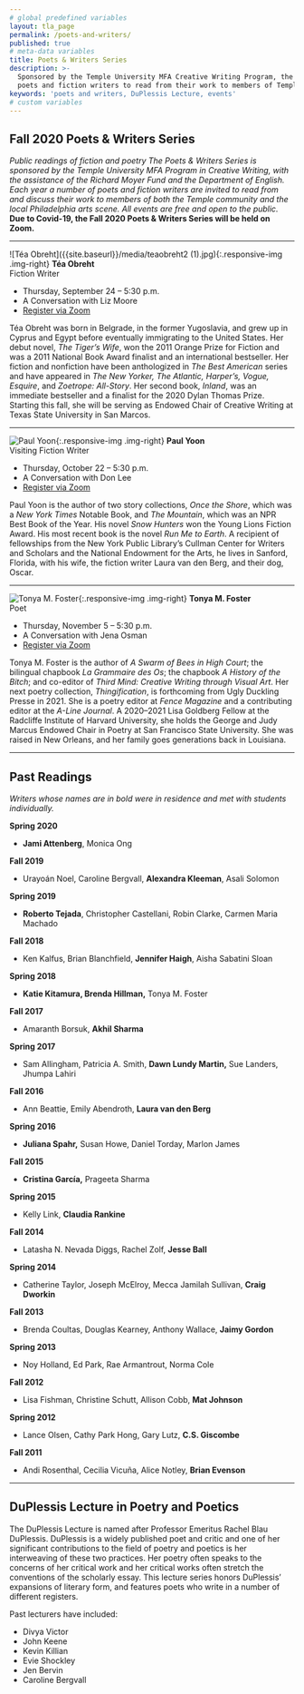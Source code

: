 ```yaml
---
# global predefined variables
layout: tla_page
permalink: /poets-and-writers/
published: true
# meta-data variables
title: Poets & Writers Series
description: >-
  Sponsored by the Temple University MFA Creative Writing Program, the Poets and Writers Series invites
  poets and fiction writers to read from their work to members of Temple community and Philadelphia arts scene.
keywords: 'poets and writers, DuPlessis Lecture, events'
# custom variables
---
```

## Fall 2020 Poets & Writers Series
_Public readings of fiction and poetry_
_The Poets & Writers Series is sponsored by the Temple University MFA Program in Creative Writing, with the assistance of the Richard Moyer Fund and the Department of English. Each year a number of poets and fiction writers are invited to read from and discuss their work to members of both the Temple community and the local Philadelphia arts scene. All events are free and open to the public._ **Due to Covid-19, the Fall 2020 Poets & Writers Series will be held on Zoom.**

___

![Téa Obreht]({{site.baseurl}}/media/teaobreht2 (1).jpg){:.responsive-img .img-right}
**Téa Obreht**<br/>
Fiction Writer<br/>

- Thursday, September 24 – 5:30 p.m.<br/>
- A Conversation with Liz Moore<br/>
- [Register via Zoom](https://temple.zoom.us/webinar/register/WN_g3AmifDHT42YRCDX1tsiVQ)<br>

Téa Obreht was born in Belgrade, in the former Yugoslavia, and grew up in Cyprus and Egypt before eventually immigrating to the United States. Her debut novel, _The Tiger’s Wife_, won the 2011 Orange Prize for Fiction and was a 2011 National Book Award finalist and an international bestseller. Her fiction and nonfiction have been anthologized in _The Best American_ series and have appeared in _The New Yorker, The Atlantic, Harper’s, Vogue, Esquire_, and _Zoetrope: All-Story_. Her second book, _Inland_, was an immediate bestseller and a finalist for the 2020 Dylan Thomas Prize. Starting this fall, she will be serving as Endowed Chair of Creative Writing at Texas State University in San Marcos.   

___

![Paul Yoon]({{site.baseurl}}/media/paulyoon.jpg){:.responsive-img .img-right}
**Paul Yoon**<br>
Visiting Fiction Writer<br/>

- Thursday, October 22 – 5:30 p.m.
- A Conversation with Don Lee<br>
- [Register via Zoom](https://temple.zoom.us/webinar/register/WN_4UIjvmO6Sw-k625Cw6V4ng)<br>

Paul Yoon is the author of two story collections, _Once the Shore_, which was a _New York Times_ Notable Book, and _The Mountain_, which was an NPR Best Book of the Year. His novel _Snow Hunters_ won the Young Lions Fiction Award. His most recent book is the novel _Run Me to Earth_. A recipient of fellowships from the New York Public Library’s Cullman Center for Writers and Scholars and the National Endowment for the Arts, he lives in Sanford, Florida, with his wife, the fiction writer Laura van den Berg, and their dog, Oscar. 

___

![Tonya M. Foster]({{site.baseurl}}/media/tonyafoster.jpg){:.responsive-img .img-right}
**Tonya M. Foster**<br/>
Poet<br/>

- Thursday, November 5 – 5:30 p.m.<br/>
- A Conversation with Jena Osman<br>
- [Register via Zoom](https://temple.zoom.us/webinar/register/WN_N5Oni2VgQdyS1iuW2CNT0w)<br>

Tonya M. Foster is the author of _A Swarm of Bees in High Court_; the bilingual chapbook _La Grammaire des Os_; the chapbook _A History of the Bitch_; and co-editor of _Third Mind: Creative Writing through Visual Art_. Her next poetry collection, _Thingification_, is forthcoming from Ugly Duckling Presse in 2021. She is a poetry editor at _Fence Magazine_ and a contributing editor at the _A-Line Journal_. A 2020–2021 Lisa Goldberg Fellow at the Radcliffe Institute of Harvard University, she holds the George and Judy Marcus Endowed Chair in Poetry at San Francisco State University. She was raised in New Orleans, and her family goes generations back in Louisiana.

___

## Past Readings

_Writers whose names are in bold were in residence and met with students individually._

**Spring 2020**
- **Jami Attenberg**, Monica Ong

**Fall 2019**
- Urayoán Noel, Caroline Bergvall, **Alexandra Kleeman**, Asali Solomon

**Spring 2019**
- **Roberto Tejada**, Christopher Castellani, Robin Clarke, Carmen Maria Machado

**Fall 2018**
- Ken Kalfus, Brian Blanchfield, **Jennifer Haigh**, Aisha Sabatini Sloan

**Spring 2018**
- **Katie Kitamura, Brenda Hillman,** Tonya M. Foster

**Fall 2017**
- Amaranth Borsuk, **Akhil Sharma**

**Spring 2017**
- Sam Allingham, Patricia A. Smith, **Dawn Lundy Martin,** Sue Landers, Jhumpa Lahiri

**Fall 2016**
- Ann Beattie, Emily Abendroth, **Laura van den Berg**

**Spring 2016**
- **Juliana Spahr,** Susan Howe, Daniel Torday, Marlon James

**Fall 2015**
- **Cristina García,** Prageeta Sharma

**Spring 2015**
- Kelly Link, **Claudia Rankine**

**Fall 2014**
- Latasha N. Nevada Diggs, Rachel Zolf, **Jesse Ball**

**Spring 2014**
- Catherine Taylor, Joseph McElroy, Mecca Jamilah Sullivan, **Craig Dworkin**

**Fall 2013**
- Brenda Coultas, Douglas Kearney, Anthony Wallace, **Jaimy Gordon**

**Spring 2013**
- Noy Holland, Ed Park, Rae Armantrout, Norma Cole

**Fall 2012**
- Lisa Fishman, Christine Schutt, Allison Cobb, **Mat Johnson**

**Spring 2012**
- Lance Olsen, Cathy Park Hong, Gary Lutz, **C.S. Giscombe**

**Fall 2011**
- Andi Rosenthal, Cecilia Vicuña, Alice Notley, **Brian Evenson**

___

## DuPlessis Lecture in Poetry and Poetics
The DuPlessis Lecture is named after Professor Emeritus Rachel Blau DuPlessis. DuPlessis is a widely published poet and critic and one of her significant contributions to the field of poetry and poetics is her interweaving of these two practices. Her poetry often speaks to the concerns of her critical work and her critical works often stretch the conventions of the scholarly essay. This lecture series honors DuPlessis’ expansions of literary form, and features poets who write in a number of different registers.

Past lecturers have included:
- Divya Victor
- John Keene
- Kevin Killian
- Evie Shockley
- Jen Bervin
- Caroline Bergvall
